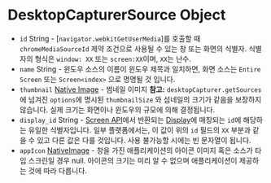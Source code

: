 # DesktopCapturerSource Object

* `id` String - [`navigator.webkitGetUserMedia`]를 호출할 때 `chromeMediaSourceId` 제약 조건으로 사용될 수 있는 창 또는 화면의 식별자. 식별자의 형식은 `window: XX` 또는 `screen:XX`이며, `XX`는 난수.
* `name` String - 윈도우 소스의 이름이 윈도우 제목과 일치하면, 화면 소스는 `Entire Screen` 또는 `Screen<index>` 으로 명명될 것 입니다.
* `thumbnail` [Native Image](../native-image.md) - 썸네일 이미지 **참고:** `desktopCapturer.getSources` 에 넘겨진 `options`에 명시된 `thumbnailSize` 와 섬네일의 크기가 같음을 보장하지 않습니다. 실제 크기는 화면이나 윈도우의 규모에 의해 결정됩니다.
* `display_id` String - [Screen API](../screen.md)에서 반환되는 [Display](display.md)에 매칭되는 `id`에 해당하는 유일한 식별자입니다. 일부 플랫폼에서는, 이 값이 위의 `id` 필드의 `XX` 부분과 같을 수 있고 다른 값은 다를 것입니다. 사용 불가능할 시에는 빈 문자열이 됩니다.
* `appIcon` [NativeImage](../native-image.md) - 창을 가진 애플리케이션의 아이콘 이미지 혹은 소스가 타입 스크린일 경우 null. 아이콘의 크기는 미리 알 수 없으며 애플리케이션이 제공하는 것에 따라 다릅니다.
